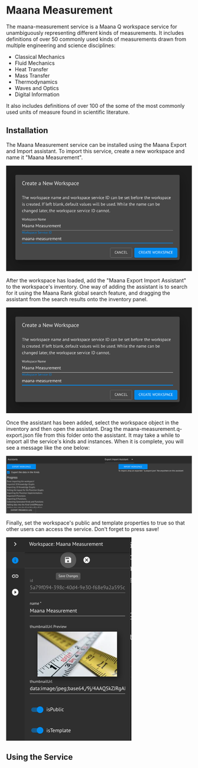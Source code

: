# Maana Measurement
The maana-measurement service is a Maana Q workspace service for unambiguously 
representing different kinds of measurements.   It includes definitions of over
50 commonly used kinds of measurements drawn from multiple engineering and
science disciplines:

* Classical Mechanics
* Fluid Mechanics
* Heat Transfer
* Mass Transfer 
* Thermodynamics
* Waves and Optics
* Digital Information

It also includes definitions of over 100 of the some of the most commonly used 
units of measure found in scientific literature.  

## Installation
The Maana Measurement service can be installed using the Maana Export and Import
assistant.    To import this service, create a new workspace and name it 
"Maana Measurement".   

![Add workspace](https://github.com/maana-io/maana-measurement/blob/master/img/MakeNewService.png)

After the workspace has loaded, add the "Maana Export Import Assistant" to the
workspace's inventory.   One way of adding the assistant is to search for it 
using the Maana Rank global search feature, and dragging the assistant from the
search results onto the inventory panel. 

![ready to import](https://github.com/maana-io/maana-measurement/blob/master/img/MakeNewService.png)

Once the assistant has been added, select the workspace object in the inventory
and then open the assistant.   Drag the maana-measurement.q-export.json file 
from this folder onto the assistant.   It may take a while to import all the 
service's kinds and instances.   When it is complete, you will see a message 
like the one below:

![import completed](https://github.com/maana-io/maana-measurement/blob/master/img/import-results.png)

Finally, set the workspace's public and template properties to true so that other 
users can access the service.   Don't forget to press save!

![save workspace](https://github.com/maana-io/maana-measurement/blob/master/img/Save-workspace.png)

## Using the Service
